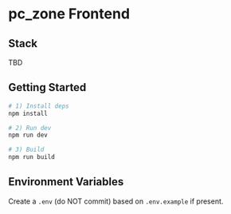 # pc_zone Frontend

## Stack
TBD

## Getting Started
```bash
# 1) Install deps
npm install

# 2) Run dev
npm run dev

# 3) Build
npm run build
```

## Environment Variables
Create a `.env` (do NOT commit) based on `.env.example` if present.
